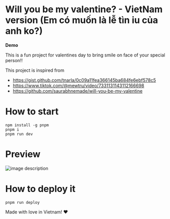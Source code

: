 # Will you be my valentine? - VietNam version (Em có muốn là lễ tìn iu của anh ko?)

**Demo**

This is a fun project for valentines day to bring smile on face of your special person!!

This project is inspired from

- https://gist.github.com/tnarla/0c09a11fea366145ba684fe6ebf578c5
- https://www.tiktok.com/@mewtru/video/7331131143112166698
- https://github.com/saurabhnemade/will-you-be-my-valentine

# How to start

```
npm install -g pnpm
pnpm i
pnpm run dev
```

# Preview

![image description](demo.gif)

# How to deploy it

```
pnpm run deploy
```

Made with love in Vietnam! ❤️
